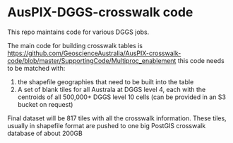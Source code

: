 # AusPIX-DGGS-crosswalk code

This repo maintains code for various DGGS jobs.

The main code for building crosswalk tables is 
https://github.com/GeoscienceAustralia/AusPIX-crosswalk-code/blob/master/SupportingCode/Multiproc_enablement
this code needs to be matched with:
1) the shapefile geographies that need to be built into the table
2) A set of blank tiles for all Australa at DGGS level 4, each with the centroids of all 500,000+ DGGS level 10 cells 
(can be provided in an S3 bucket on request)

Final dataset will be 817 tiles with all the crosswalk information. These tiles, usually in shapefile format are pushed to one 
big PostGIS crosswalk database of about 200GB





